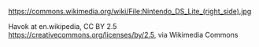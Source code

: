 <https://commons.wikimedia.org/wiki/File:Nintendo_DS_Lite_(right_side).jpg>

Havok at en.wikipedia, CC BY 2.5 <https://creativecommons.org/licenses/by/2.5>, via Wikimedia Commons